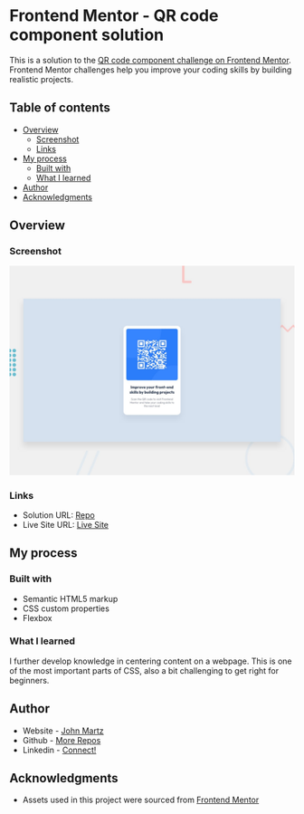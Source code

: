 # Frontend Mentor - QR code component solution

This is a solution to the [QR code component challenge on Frontend Mentor](https://www.frontendmentor.io/challenges/qr-code-component-iux_sIO_H). Frontend Mentor challenges help you improve your coding skills by building realistic projects. 

## Table of contents

- [Overview](#overview)
  - [Screenshot](#screenshot)
  - [Links](#links)
- [My process](#my-process)
  - [Built with](#built-with)
  - [What I learned](#what-i-learned)
- [Author](#author)
- [Acknowledgments](#acknowledgments)


## Overview

### Screenshot

![](/projects/web/qr-code-component/design/desktop-preview.jpg)


### Links

- Solution URL: [Repo](https://github.com/Obi-Juan-Kenobee/Obi-Juan-Kenobee.github.io/tree/main/projects/web/qr-code-component)
- Live Site URL: [Live Site](https://obi-juan-kenobee.github.io/projects/web/qr-code-component/index.html)

## My process

### Built with

- Semantic HTML5 markup
- CSS custom properties
- Flexbox

### What I learned

I further develop knowledge in centering content on a webpage. This is one of the most important parts of CSS, also a bit challenging to get right for beginners.

## Author

- Website - [John Martz](https://obi-juan-kenobee.github.io/index.html)
- Github - [More Repos](https://github.com/Obi-Juan-Kenobee)
- Linkedin - [Connect!](linkedin.com/in/obi-juan-kenobi)


## Acknowledgments

- Assets used in this project were sourced from [Frontend Mentor](https://www.frontendmentor.io/challenges/qr-code-component-iux_sIO_H)
